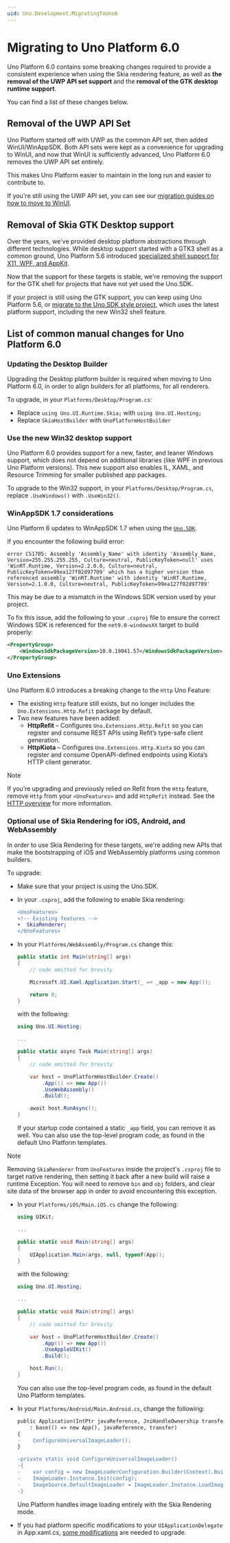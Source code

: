 ```yaml
---
uid: Uno.Development.MigratingToUno6
---
```


# Migrating to Uno Platform 6.0

Uno Platform 6.0 contains some breaking changes required to provide a consistent experience when using the Skia rendering feature, as well as **the removal of the UWP API set support** and the **removal of the GTK desktop runtime support**.

You can find a list of these changes below.

## Removal of the UWP API Set

Uno Platform started off with UWP as the common API set, then added WinUI/WinAppSDK. Both API sets were kept as a convenience for upgrading to WinUI, and now that WinUI is sufficiently advanced, Uno Platform 6.0 removes the UWP API set entirely.

This makes Uno Platform easier to maintain in the long run and easier to contribute to.

If you're still using the UWP API set, you can see our [migration guides on how to move to WinUI](xref:Uno.Development.UpdatingToWinUI3).

## Removal of Skia GTK Desktop support

Over the years, we've provided desktop platform abstractions through different technologies. While desktop support started with a GTK3 shell as a common ground, Uno Platform 5.6 introduced [specialized shell support for X11, WPF, and AppKit](xref:Uno.Skia.Desktop).

Now that the support for these targets is stable, we're removing the support for the GTK shell for projects that have not yet used the Uno.SDK.

If your project is still using the GTK support, you can keep using Uno Platform 5.6, or [migrate to the Uno.SDK style project](https://platform.uno/docs/articles/migrating-from-previous-releases.html), which uses the latest platform support, including the new Win32 shell feature.

## List of common manual changes for Uno Platform 6.0

### Updating the Desktop Builder

Upgrading the Desktop platform builder is required when moving to Uno Platform 6.0, in order to align builders for all platforms, for all renderers.

To upgrade, in your `Platforms/Desktop/Program.cs`:

- Replace `using Uno.UI.Runtime.Skia;` with `using Uno.UI.Hosting;`
- Replace `SkiaHostBuilder` with `UnoPlatformHostBuilder`

### Use the new Win32 desktop support

Uno Platform 6.0 provides support for a new, faster, and leaner Windows support, which does not depend on additional libraries (like WPF in previous Uno Platform versions). This new support also enables IL, XAML, and Resource Trimming for smaller published app packages.

To upgrade to the Win32 support, in your `Platforms/Desktop/Program.cs`, replace `.UseWindows()` with `.UseWin32()`.

### WinAppSDK 1.7 considerations

Uno Platform 6 updates to WinAppSDK 1.7 when using the [`Uno.SDK`](xref:Uno.Features.Uno.Sdk).

If you encounter the following build error:

```output
error CS1705: Assembly 'Assembly_Name' with identity 'Assembly_Name, Version=255.255.255.255, Culture=neutral, PublicKeyToken=null' uses 'WinRT.Runtime, Version=2.2.0.0, Culture=neutral, PublicKeyToken=99ea127f02d97709' which has a higher version than referenced assembly 'WinRT.Runtime' with identity 'WinRT.Runtime, Version=2.1.0.0, Culture=neutral, PublicKeyToken=99ea127f02d97709'
```

This may be due to a mismatch in the Windows SDK version used by your project.

To fix this issue, add the following to your `.csproj` file to ensure the correct Windows SDK is referenced for the `net9.0-windowsXX` target to build properly:

```xml
<PropertyGroup>
    <WindowsSdkPackageVersion>10.0.19041.57</WindowsSdkPackageVersion>
</PropertyGroup>
```

### Uno Extensions

Uno Platform 6.0 introduces a breaking change to the `Http` Uno Feature:

- The existing `Http` feature still exists, but no longer includes the `Uno.Extensions.Http.Refit` package by default.
- Two new features have been added:
  - **HttpRefit** – Configures `Uno.Extensions.Http.Refit` so you can register and consume REST APIs using Refit’s type-safe client generation.
  - **HttpKiota** – Configures `Uno.Extensions.Http.Kiota` so you can register and consume OpenAPI-defined endpoints using Kiota’s HTTP client generator.

> [!NOTE]
> If you’re upgrading and previously relied on Refit from the `Http` feature, remove `Http` from your `<UnoFeatures>` and add `HttpRefit` instead. See the [HTTP overview](xref:Uno.Extensions.Http.Overview) for more information.

### Optional use of Skia Rendering for iOS, Android, and WebAssembly

In order to use Skia Rendering for these targets, we're adding new APIs that make the bootstrapping of iOS and WebAssembly platforms using common builders.

To upgrade:

- Make sure that your project is using the Uno.SDK.
- In your `.csproj`, add the following to enable Skia rendering:

    ```diff
    <UnoFeatures>
    <!-- Existing features -->
    +  SkiaRenderer;
    </UnoFeatures>
    ```

- In your `Platforms/WebAssembly/Program.cs` change this:

    ```csharp
    public static int Main(string[] args)
    {
        // code omitted for brevity

        Microsoft.UI.Xaml.Application.Start(_ => _app = new App());

        return 0;
    }
    ```

    with the following:

    ```csharp
    using Uno.UI.Hosting;

    ...

    public static async Task Main(string[] args)
    {
        // code omitted for brevity

        var host = UnoPlatformHostBuilder.Create()
            .App(() => new App())
            .UseWebAssembly()
            .Build();

        await host.RunAsync();
    }
    ```

    If your startup code contained a static `_app` field, you can remove it as well. You can also use the top-level program code, as found in the default Uno Platform templates.

> [!NOTE]
> Removing `SkiaRenderer` from `UnoFeatures` inside the project's `.csproj` file to target native rendering, then setting it back after a new build will raise a runtime Exception. You will need to remove `bin` and `obj` folders, and clear site data of the browser app in order to avoid encountering this exception.

- In your `Platforms/iOS/Main.iOS.cs` change the following:

    ```csharp
    using UIKit;

    ...

    public static void Main(string[] args)
    {
        UIApplication.Main(args, null, typeof(App));
    }
    ```

    with the following:

    ```csharp
    using Uno.UI.Hosting;

    ...

    public static void Main(string[] args)
    {
        // code omitted for brevity

        var host = UnoPlatformHostBuilder.Create()
            .App(() => new App())
            .UseAppleUIKit()
            .Build();

        host.Run();
    }
    ```

    You can also use the top-level program code, as found in the default Uno Platform templates.

- In your `Platforms/Android/Main.Android.cs`, change the following:

    ```diff
    public Application(IntPtr javaReference, JniHandleOwnership transfer)
        : base(() => new App(), javaReference, transfer)
    {
    -    ConfigureUniversalImageLoader();
    }

    -private static void ConfigureUniversalImageLoader()
    -{
    -    var config = new ImageLoaderConfiguration.Builder(Context).Build();
    -    ImageLoader.Instance.Init(config);
    -    ImageSource.DefaultImageLoader = ImageLoader.Instance.LoadImageAsync;
    -}
    ```

    Uno Platform handles image loading entirely with the Skia Rendering mode.

- If you had platform specific modifications to your `UIApplicationDelegate` in App.xaml.cs, [some modifications](xref:Uno.Features.CustomizingUIApplicationDelegate) are needed to upgrade.